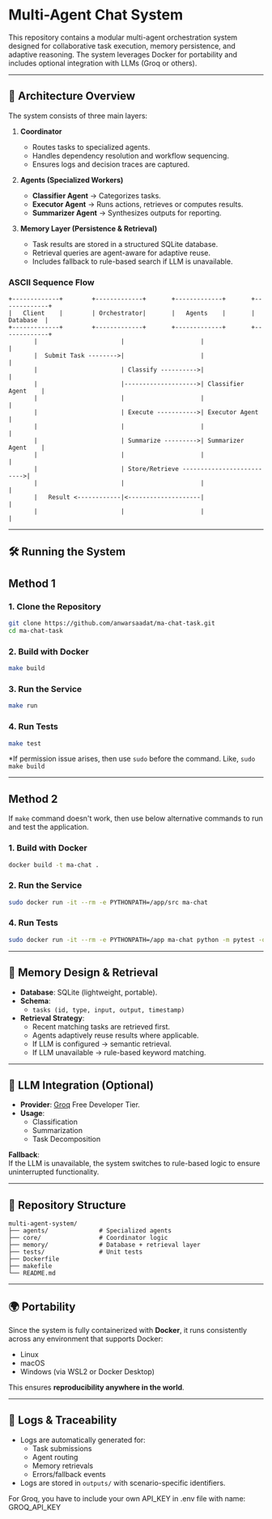 # Multi-Agent Chat System

This repository contains a modular multi-agent orchestration system designed for collaborative task execution, memory persistence, and adaptive reasoning. The system leverages Docker for portability and includes optional integration with LLMs (Groq or others).

---

## 🚀 Architecture Overview

The system consists of three main layers:

1. **Coordinator**  
   - Routes tasks to specialized agents.  
   - Handles dependency resolution and workflow sequencing.  
   - Ensures logs and decision traces are captured.

2. **Agents (Specialized Workers)**  
   - **Classifier Agent** → Categorizes tasks.  
   - **Executor Agent** → Runs actions, retrieves or computes results.  
   - **Summarizer Agent** → Synthesizes outputs for reporting.  

3. **Memory Layer (Persistence & Retrieval)**  
   - Task results are stored in a structured SQLite database.  
   - Retrieval queries are agent-aware for adaptive reuse.  
   - Includes fallback to rule-based search if LLM is unavailable.

### ASCII Sequence Flow

```text
+-------------+        +-------------+       +-------------+       +-------------+
|   Client    |        | Orchestrator|       |   Agents    |       |   Database  |
+-------------+        +-------------+       +-------------+       +-------------+
       |                       |                     |                     |
       |  Submit Task -------->|                     |                     |
       |                       | Classify ---------->|                     |
       |                       |-------------------->| Classifier Agent    |
       |                       |                     |                     |
       |                       | Execute ----------->| Executor Agent      |
       |                       |                     |                     |
       |                       | Summarize --------->| Summarizer Agent    |
       |                       |                     |                     |
       |                       | Store/Retrieve -------------------------->|
       |                       |                     |                     |
       |   Result <------------|<--------------------|                     |
       |                       |                     |                     |
```

---

## 🛠️ Running the System

## Method 1

### 1. Clone the Repository
```bash
git clone https://github.com/anwarsaadat/ma-chat-task.git
cd ma-chat-task
```

### 2. Build with Docker
```bash
make build
```

### 3. Run the Service
```bash
make run
```

### 4. Run Tests
```bash
make test
```

*If permission issue arises, then use ```sudo``` before the command. Like, ```sudo make build```

---

## Method 2

If ```make``` command doesn't work, then use below alternative commands to run and test the application.

### 1. Build with Docker
```bash
docker build -t ma-chat .
```

### 2. Run the Service
```bash
sudo docker run -it --rm -e PYTHONPATH=/app/src ma-chat
```

### 4. Run Tests
```bash
sudo docker run -it --rm -e PYTHONPATH=/app ma-chat python -m pytest -q
```

---

## 🧠 Memory Design & Retrieval

- **Database**: SQLite (lightweight, portable).
- **Schema**:
  - `tasks (id, type, input, output, timestamp)`
- **Retrieval Strategy**:
  - Recent matching tasks are retrieved first.  
  - Agents adaptively reuse results where applicable.  
  - If LLM is configured → semantic retrieval.  
  - If LLM unavailable → rule-based keyword matching.

---

## 🤖 LLM Integration (Optional)

- **Provider**: [Groq](https://console.groq.com/docs/overview) Free Developer Tier.  
- **Usage**:
  - Classification  
  - Summarization  
  - Task Decomposition  

**Fallback**:  
If the LLM is unavailable, the system switches to rule-based logic to ensure uninterrupted functionality.

---

## 📂 Repository Structure

```
multi-agent-system/
├── agents/              # Specialized agents
├── core/                # Coordinator logic
├── memory/              # Database + retrieval layer
├── tests/               # Unit tests
├── Dockerfile
├── makefile
└── README.md
```

---

## 🌍 Portability

Since the system is fully containerized with **Docker**, it runs consistently across any environment that supports Docker:
- Linux
- macOS
- Windows (via WSL2 or Docker Desktop)

This ensures **reproducibility anywhere in the world**.

---

## 📜 Logs & Traceability

- Logs are automatically generated for:
  - Task submissions
  - Agent routing
  - Memory retrievals
  - Errors/fallback events
- Logs are stored in `outputs/` with scenario-specific identifiers.

For Groq, you have to include your own API_KEY in .env file with name: GROQ_API_KEY